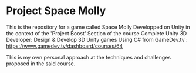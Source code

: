 # Project Space Molly
This is the repository for a game called Space Molly Developped on Unity in the context of the 'Project Boost' Section of the course Complete Unity 3D Developer: Design & Develop 3D Unity games Using C# from GameDev.tv : https://www.gamedev.tv/dashboard/courses/64

This is my own personal approach at the techniques and challenges proposed in the said course.
